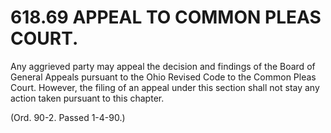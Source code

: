 618.69 APPEAL TO COMMON PLEAS COURT.
====================================

Any aggrieved party may appeal the decision and findings of the Board of
General Appeals pursuant to the Ohio Revised Code to the Common Pleas
Court. However, the filing of an appeal under this section shall not
stay any action taken pursuant to this chapter.

(Ord. 90-2. Passed 1-4-90.)
